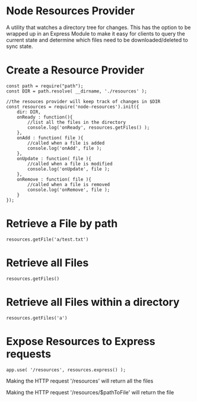 # Node Resources Provider

A utility that watches a directory tree for changes. This has the option to be wrapped up in an Express Module to make it easy for clients to query the current state and determine which files need to be downloaded/deleted to sync state.

# Create a Resource Provider

```
const path = require("path");
const DIR = path.resolve( __dirname, './resources' );

//the resouces provider will keep track of changes in $DIR
const resources = require('node-resources').init({
	dir: DIR,
	onReady : function(){
		//list all the files in the directory
		console.log('onReady', resources.getFiles() );
	},
	onAdd : function( file ){
		//called when a file is added
		console.log('onAdd', file );
	},
	onUpdate : function( file ){
		//called when a file is modified
		console.log('onUpdate', file );
	},
	onRemove : function( file ){
		//called when a file is removed
		console.log('onRemove', file );
	}
});

```

# Retrieve a File by path

```
resources.getFile('a/test.txt')
```

# Retrieve all Files

```
resources.getFiles()
```

# Retrieve all Files within a directory

```
resources.getFiles('a')
```

# Expose Resources to Express requests

```
app.use( '/resources', resources.express() );
```

Making the HTTP request '/resources' will return all the files

Making the HTTP request '/resources/$pathToFile' will return the file